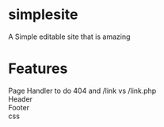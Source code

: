 # simplesite
A Simple editable site that is amazing

# Features
Page Handler to do 404 and /link vs /link.php
\
Header
\
Footer
\
css
